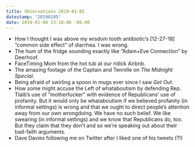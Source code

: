 ```yaml
---
title: Observations 2019-01-05
datestamp: "20190105"
date: 2019-01-06 13:18:00 -06:00
---
```


- How I thought I was above my wisdom tooth antibiotic’s [12-27-18] “common side effect” of diarrhea. I was wrong.
- The hum of the fridge sounding exactly like “Adam+Eve Connection” by Deerhoof.
- FaceTiming Mom from the hot tub at our ridick Airbnb.
- The amazing footage of the Captain and Tennille on *The Midnight Special*.
- Being afraid of swirling a spoon in mugs ever since I saw *Get Out*.
- How some might accuse the Left of whataboutism by defending Rep. Tlaib’s use of “motherfucker” with evidence of Republicans’ use of profanity. But it would only be whataboutism if we believed profanity (in informal settings) is wrong and that we ought to direct people’s attention away from our own wrongdoing. We have no such belief. We like swearing (in informal settings) and we know that Republicans do, too. But they claim that they don’t and so we’re speaking out about their bad-faith arguments.
- Dave Davies following me on Twitter after I liked one of his tweets (?!)
